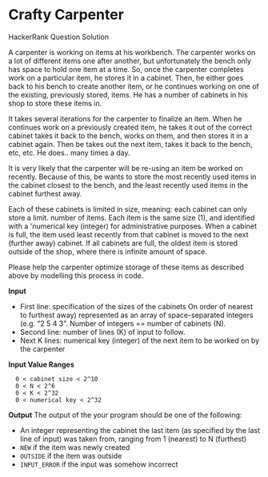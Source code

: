 # Crafty Carpenter

HackerRank Question Solution

A carpenter is working on items at his workbench. The carpenter works on a lot of different items one after another, but unfortunately the bench only has space to hold one item at a time. So, once the carpenter completes work on a particular item, he stores it in a cabinet. Then, he either goes back to his bench to create another item, or he continues working on one of the existing, previously stored, items. He has a number of cabinets in his shop to store these items in.

It takes several iterations for the carpenter to finalize an item. When he continues work on a previously created item, he takes it out of the correct cabinet takes it back to the bench, works on them, and then stores it in a cabinet again. Then be takes out the next item, takes it back to the bench, etc, etc. He does.. many times a day.

It is very likely that the carpenter will be re-using an item be worked on recently. Because of this, be wants to store the most recently used items in the cabinet closest to the bench, and the least recently used items in the cabinet furthest away.

Each of these cabinets is limited in size, meaning: each cabinet can only store a limit. number of items. Each item is the same size (1), and identified with a 'numerical key (integer) for administrative purposes. When a cabinet is full, the item used least recently from that cabinet is moved to the next (further away) cabinet. If all cabinets are full, the oldest item is stored outside of the shop, where there is infinite amount of space.

Please help the carpenter optimize storage of these items as described above by modelling this process in code.

**Input**

* First line: specification of the sizes of the cabinets On order of nearest to furthest away) represented as an array of space-separated integers (e.g. “2 5 4 3”. Number of integers == number of cabinets (N).
* Second line: number of lines (K) of input to follow.
* Next K lines:
numerical key (integer) of the next item to be worked on by the carpenter

**Input Value Ranges**

  ```
    0 < cabinet size < 2^10
    0 < N < 2^6
    0 < K < 2^32
    0 < numerical key < 2^32
  ```
    

**Output** The output of the your program should be one of the following:

* An integer representing the cabinet the last item (as specified by the last line of input) was taken from, ranging from 1 (nearest) to N (furthest)
* `NEW` if the item was newly created
* `OUTSIDE` if the item was outside
* `INPUT_ERROR` if the input was somehow incorrect
